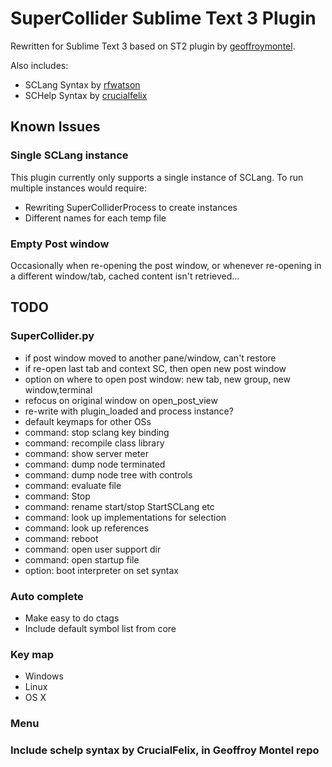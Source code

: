 # SuperCollider Sublime Text 3 Plugin

Rewritten for Sublime Text 3 based on ST2 plugin by [geoffroymontel](https://github.com/geoffroymontel/supercollider-package-for-sublime-text).

Also includes:
- SCLang Syntax by [rfwatson](https://github.com/rfwatson/supercollider-tmbundle)
- SCHelp Syntax by [crucialfelix](https://github.com/crucialfelix)

## Known Issues

### Single SCLang instance

This plugin currently only supports a single instance of SCLang.
To run multiple instances would require:

- Rewriting SuperColliderProcess to create instances
- Different names for each temp file

### Empty Post window

Occasionally when re-opening the post window, or whenever re-opening in a different window/tab, cached content isn't retrieved...

## TODO

### SuperCollider.py

- if post window moved to another pane/window, can't restore
- if re-open last tab and context SC, then open new post window
- option on where to open post window: new tab, new group, new window,terminal
- refocus on original window on open_post_view
- re-write with plugin_loaded and process instance?
- default keymaps for other OSs
- command: stop sclang key binding
- command: recompile class library
- command: show server meter
- command: dump node terminated
- command: dump node tree with controls
- command: evaluate file
- command: Stop
- command: rename start/stop StartSCLang etc
- command: look up implementations for selection
- command: look up references
- command: reboot
- command: open user support dir
- command: open startup file
- option: boot interpreter on set syntax

### Auto complete

- Make easy to do ctags
- Include default symbol list from core

### Key map

- Windows
- Linux
- OS X

### Menu

### Include schelp syntax by CrucialFelix, in Geoffroy Montel repo